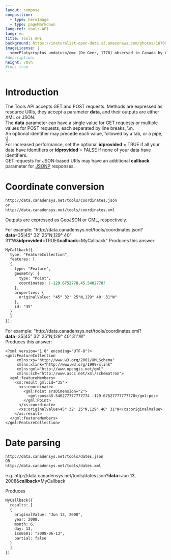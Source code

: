 ```yaml
---
layout: compose
composition:
  - type: heroImage
  - type: pageMarkdown
lang-ref: tools-API
lang: en
title: Tools API
background: https://inaturalist-open-data.s3.amazonaws.com/photos/187091455/original.jpeg
imageLicense: |
  <em>Platycryptus undatus</em> (De Geer, 1778) observed in Canada by Alex via [iNaturalist](https://www.gbif.org/occurrence/3760275367)
#description:
height: 70vh
#toc: true
---
```


# Introduction

The Tools API accepts GET and POST requests. Methods are expressed as resource URIs, they accept a parameter **data**, and their outputs are either XML or JSON.  
The **data** parameter can have a single value for GET requests or multiple values for POST requests, each separated by line breaks, \\\n.  
An optional identifier may precede each value, followed by a tab, or a pipe, \\|.  
For increased performance, set the optional **idprovided** = TRUE if all your data have identifiers or **idprovided** = FALSE if none of your data have identifiers.  
GET requests for JSON-based URIs may have an additional **callback** parameter for [JSONP](https://en.wikipedia.org/wiki/JSONP) responses.

# Coordinate conversion

```md
http://data.canadensys.net/tools/coordinates.json
or
http://data.canadensys.net/tools/coordinates.xml
```  

Outputs are expressed as [GeoJSON](https://geojson.org/) or [GML](https://en.wikipedia.org/wiki/Geography_Markup_Language), respectively. 

For example: "ht<span>tp://data.canadensys.net/tools/coordinates.json?**data**=35|45° 32' 25"N,129° 40' 31"W&**idprovided**=TRUE&**callback**=MyCallback" 
Produces this answer:

```md
MyCallback({
  type: "FeatureCollection",
  features: [
  {
    type: "Feature",
    geometry: {
      type: "Point",
      coordinates: [-129.6752778,45.5402778]
    },
    properties: {
      originalValue: "45° 32' 25"N,129° 40' 31"W"
    },
    id: "35"
  }
  ]
});
```  

For example: "ht<span>tp://data.canadensys.net/tools/coordinates.xml?**data**=35|45° 32' 25"N,129° 40' 31"W"  
Produces this answer:

```
<?xml version="1.0" encoding="UTF-8"?>
<gml:FeatureCollection
     xmlns:xs="http://www.w3.org/2001/XMLSchema"
     xmlns:xlink="http://www.w3.org/1999/xlink"
     xmlns:gml="http://www.opengis.net/gml"    
     xmlns:sch="http://www.ascc.net/xml/schematron">
  <gml:featureMembers>
    <xs:result gml:id="35">
      <xs:coordinate>
        <gml:Point srsDimension="2">
          <gml:pos>45.540277777777774 -129.67527777777778</gml:pos>
        </gml:Point>
      </xs:coordinate>
      <xs:originalValue>45° 32' 25"N,129° 40' 31"W</xs:originalValue>
    </xs:result>
  </gml:featureMembers>
</gml:FeatureCollection>
```

# Date parsing

```md
http://data.canadensys.net/tools/dates.json
OR
http://data.canadensys.net/tools/dates.xml
``` 

e.g. ht<span>tp://data.canadensys.net/tools/dates.json?**data**=Jun 13, 2008&**callback**=MyCallback 

Produces 

```md
MyCallback({
  results: [
  {
    originalValue: "Jun 13, 2008",
    year: 2008,
    month: 6,
    day: 13,
    iso8601: "2008-06-13",
    partial: false
  }
  ]
})
```
